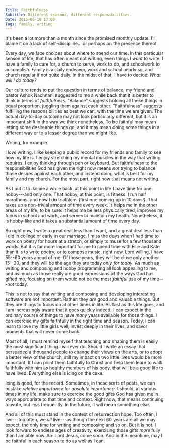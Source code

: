 ```yaml
---
Title: Faithfulness
Subtitle: Different seasons, different responsibilities.
Date: 2015-06-18 17:00
Tags: family, writing
---
```


It's been a lot more than a month since the promised monthly update. I'll blame
it on a lack of self-discipline... or perhaps on the presence thereof.

Every day, we face choices about where to spend our time. In this particular
season of life, that has often meant not writing, even things I *want* to write.
I have a family to care for, a church to serve, work to do, and schoolwork to
accomplish. Family is a daily endeavor, work and school nearly so, and church
regular if not quite daily. In the midst of that, I have to decide: *What will I
do today?*

Our culture tends to put the question in terms of balance; my friend and pastor
Ashok Nachnani suggested to me a while back that it is better to think in terms
of *faithfulness*. "Balance" suggests holding all these things in equal
proportion, juggling them against each other. "Faithfulness" suggests fulfilling
the responsibilities as best we can, with the time we are given. The actual
day-to-day outcome may not look particularly different, but it is an important
shift in the way we think nonetheless. To be faithful may mean letting some
desireable things go, and it may mean doing some things in a different way or to
a lesser degree than we might like.

Writing, for example.

I *love* writing. I like keeping a public record for my friends and family to
see how my life is. I enjoy stretching my mental muscles in the way that writing
requires. I enjoy thinking through pen or keyboard. But faithfulness to the
responsibilities God has given me right now means *not* trying to balance those
desires against each other, and instead doing what is best for my family and my
church. For the most part, right now that means not writing.

As I put it to Jaimie a while back, at this point in life I have time for one
hobby---and only one. That hobby, at this point, is fitness. I run half
marathons, and now I do triathlons (first one coming up in 10 days!). That takes
up a non-trivial amount of time every week. It helps me in the other areas of my
life, to be sure: it helps me be less physically tired, improves my focus in
school and work, and serves to maintain my health. Nonetheless, it is hobby-like
and it takes a substantial amount of time every day.

So right now, I write a great deal less than I want, and a great deal less than
I did in college or early in our marriage. I miss the days when I had time to
work on poetry for hours at a stretch, or simply to muse for a few thousand
words. But it is far more important for me to spend time with Ellie and Kate
than it is to write poetry, or to compose music, right now. Lord willing, I have
55--60 years ahead of me. Of those years, they will be close only another
15--20, and they will be the age they are today *only for today*. As much as
writing and composing and hobby programming all look appealing to me, and as
much as those really are good expressions of the ways God has gifted me,
focusing on them would not be the most *faithful* use of my time---not today.

This is not to say that writing and composing and developing interesting
software are not important. Rather: they *are* good and valuable things. But
they are things to focus on at other times in life. As fast as this life goes,
and I am increasingly aware that it goes quickly indeed, I can expect in the
ordinary course of things to have *many* years available for those things. I can
exercise my gifts faithfully in the right time and season. Today, I can learn to
love my little girls well, invest deeply in their lives, and savor moments that
will never come back.

Most of all, I must remind myself that teaching and shaping them is easily the
most significant thing I will ever do. Should I write an essay that persuaded a
thousand people to change their views on the arts, or to adopt a better view of
the church, still my impact on two little lives would be more important. If I
can point them faithfully to Christ and help them learn to walk faithfully with
him as healthy members of his body, that will be a good life to have lived.
Everything else is icing on the cake.

Icing is good, for the record. Sometimes, in these sorts of posts, we can
mistake *relative importance* for *absolute importance*. I should, at various
times in my life, make sure to exercise the good gifts God has given me in ways
appropriate to that time and context. Right now, that means continuing to write,
but less frequently. In the future, it will mean something else.

And all of this must stand in the context of resurrection hope. Too often, I
live---too often, we *all* live---as though the next 60 years are all we may
expect, the only time for writing and composing and so on. But it is not. I look
forward to endless ages of creativity, exercising those gifts *more* fully than
I am able now. So: Lord Jesus, come soon. And in the meantime, may I be faithful
in each season to do as well as I can.